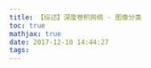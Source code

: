 ```yaml
---
title: 【综述】深度卷积网络 - 图像分类
toc: true
mathjax: true
date: 2017-12-10 14:44:27
tags:
---
```



<!--more-->


